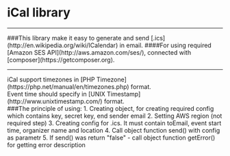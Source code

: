 iCal library
============
<hr>
###This library make it easy to generate and send [.ics](http://en.wikipedia.org/wiki/ICalendar) in email.
####For using required [Amazon SES API](http://aws.amazon.com/ses/), connected with [composer](https://getcomposer.org).<br>
<hr>
iCal support timezones in [PHP Timezone](https://php.net/manual/en/timezones.php) format.<br>
Event time should specify in [UNIX Timestamp](http://www.unixtimestamp.com/) format.
<br>
###The principle of using:
1. Creating object, for creating required config which contains key, secret key, end sender email
2. Setting AWS region (not required step)
3. Creating config for .ics. It must contain toEmail, event start time, organizer name and location
4. Call object function send() with config as parametr
5. If send() was return "false" - call object function getError() for getting error description

